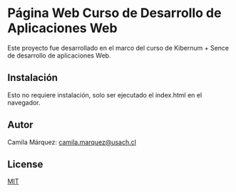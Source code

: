 # Página Web Curso de Desarrollo de Aplicaciones Web

Este proyecto fue desarrollado en el marco del curso de Kibernum + Sence de desarrollo de aplicaciones Web. 

## Instalación

Esto no requiere instalación, solo ser ejecutado el index.html en el navegador. 

## Autor
Camila Márquez: camila.marquez@usach.cl

## License
[MIT](https://choosealicense.com/licenses/mit/)